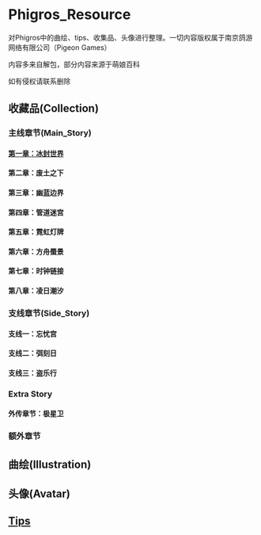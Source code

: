 # Phigros_Resource

对Phigros中的曲绘、tips、收集品、头像进行整理。一切内容版权属于南京鸽游网络有限公司（Pigeon Games）

内容多来自解包，部分内容来源于萌娘百科

如有侵权请联系删除

## 收藏品(Collection)

### 主线章节(Main_Story)

#### [第一章：冰封世界](https://github.com/weizhizhuangwzz/Phigros_Resource/blob/9750d7c920e14050e6f06280f5c221a751c8edfd/COLLECTION/COLLECTION_MainStory_Chapter1.md)

#### 第二章：废土之下

#### 第三章：幽蓝边界

#### 第四章：管道迷宫

#### 第五章：霓虹灯牌

#### 第六章：方舟蜃景

#### 第七章：时钟链接

#### 第八章：凌日潮汐

### 支线章节(Side_Story)

#### 支线一：忘忧宫

#### 支线二：弭刻日

#### 支线三：盗乐行

### Extra Story

#### 外传章节：极星卫

### 额外章节

## 曲绘(Illustration)

## 头像(Avatar)

## [Tips](https://github.com/NanLiang-Works-Inc/Phigros_Resource/blob/e778f13a52ff4e8e1f16b2432c24ad8a2db276bf/TIPS/TIPS.md)